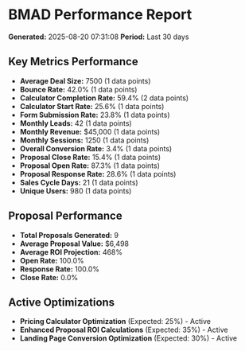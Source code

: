 
# BMAD Performance Report
**Generated:** 2025-08-20 07:31:08
**Period:** Last 30 days

## Key Metrics Performance
- **Average Deal Size:** 7500 (1 data points)
- **Bounce Rate:** 42.0% (1 data points)
- **Calculator Completion Rate:** 59.4% (2 data points)
- **Calculator Start Rate:** 25.6% (1 data points)
- **Form Submission Rate:** 23.8% (1 data points)
- **Monthly Leads:** 42 (1 data points)
- **Monthly Revenue:** $45,000 (1 data points)
- **Monthly Sessions:** 1250 (1 data points)
- **Overall Conversion Rate:** 3.4% (1 data points)
- **Proposal Close Rate:** 15.4% (1 data points)
- **Proposal Open Rate:** 87.3% (1 data points)
- **Proposal Response Rate:** 28.6% (1 data points)
- **Sales Cycle Days:** 21 (1 data points)
- **Unique Users:** 980 (1 data points)

## Proposal Performance
- **Total Proposals Generated:** 9
- **Average Proposal Value:** $6,498
- **Average ROI Projection:** 468%
- **Open Rate:** 100.0%
- **Response Rate:** 100.0%
- **Close Rate:** 0.0%

## Active Optimizations
- **Pricing Calculator Optimization** (Expected: 25%) - Active
- **Enhanced Proposal ROI Calculations** (Expected: 35%) - Active
- **Landing Page Conversion Optimization** (Expected: 30%) - Active
